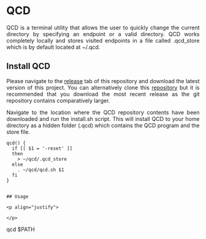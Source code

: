 # QCD

<p align="justify">
QCD is a terminal utility that allows the user to quickly change the current directory by specifying an endpoint or a valid directory. QCD works completely locally and stores visited endpoints in a file called .qcd_store which is by default located at ~/.qcd.
</p>

## Install QCD

<p align="justify">
Please navigate to the <a href="https://github.com/nalinahuja22/qcd/releases">release</a> tab of this repository and download the latest version of this project. You can alternatively clone this <a href="https://github.com/nalinahuja22/spectra">repository</a> but it is recommended that you download the most recent release as the git repository contains comparatively larger.
</p>

<p align="justify">
Navigate to the location where the QCD repository contents have been downloaded and run the install.sh script. This will install QCD to your home directory as a hidden folder (.qcd) which contains the QCD program and the store file.
</p>

```
qcd() {
  if [[ $1 = '-reset' ]]
  then
    > ~/qcd/.qcd_store
  else
    . ~/qcd/qcd.sh $1
  fi
}


## Usage

<p align="justify">

</p>

```
qcd $PATH
```


```

